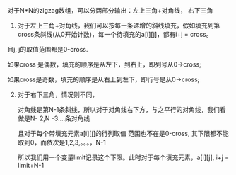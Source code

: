 对于N*N的zigzag数组，可以分两部分输出：左上三角+对角线，  右下三角

1. 对于左上三角+对角线，我们可以按每一条递增的斜线填充，假如填充到第cross条斜线(从0开始计数)，每一个待填充的a[i][j]，都有i+j = cross。

且j, j的取值范围都是0-cross.

如果cross 是偶数，填充的顺序是从左下，到右上，即列号从0->cross;

如果cross是奇数，填充的顺序是从右上到左下，即行号是从0->cross;


2. 对于右下三角，情况则不同，

    对角线是第N-1条斜线，所以对于对角线右下方，与之平行的对角线，我们看做是N- 2,N -3....条对角线

   且对于每个带填充元素a[i][j]的行列取值 范围也不在是0-cross, 其下限都不能取到0，而依次是1,2,3,。。。，N-1

   所以我们用一个变量limit记录这个下限。此时对于每个填充元素，a[i][j], i+j = limit+N-1
